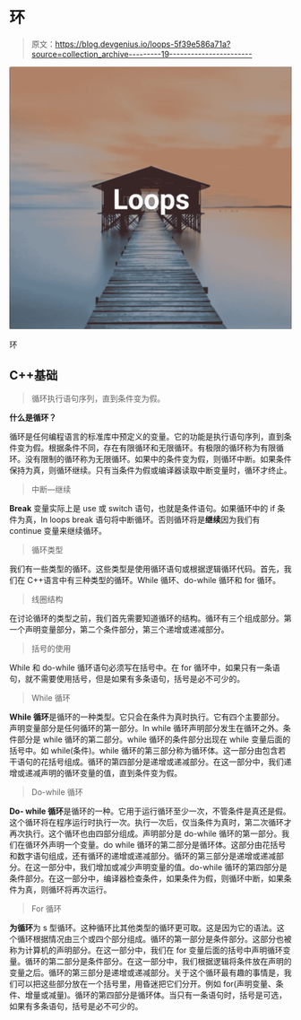 # 环

> 原文：<https://blog.devgenius.io/loops-5f39e586a71a?source=collection_archive---------19----------------------->

![](img/564b22abcb2a1fadf02dd9bd1506dafc.png)

环

## C++基础

> 循环执行语句序列，直到条件变为假。

**什么是循环？**

循环是任何编程语言的标准库中预定义的变量。它的功能是执行语句序列，直到条件变为假。根据条件不同，存在有限循环和无限循环。有极限的循环称为有限循环。没有限制的循环称为无限循环。如果中的条件变为假，则循环中断。如果条件保持为真，则循环继续。只有当条件为假或编译器读取中断变量时，循环才终止。

> 中断—继续

**Break** 变量实际上是 use 或 switch 语句，也就是条件语句。如果循环中的 if 条件为真，In loops break 语句将中断循环。否则循环将是**继续**因为我们有 continue 变量来继续循环。

> 循环类型

我们有一些类型的循环。这些类型是使用循环语句或根据逻辑循环代码。首先，我们在 C++语言中有三种类型的循环。While 循环、do-while 循环和 for 循环。

> 线圈结构

在讨论循环的类型之前，我们首先需要知道循环的结构。循环有三个组成部分。第一个声明变量部分，第二个条件部分，第三个递增或递减部分。

> 括号的使用

While 和 do-while 循环语句必须写在括号中。在 for 循环中，如果只有一条语句，就不需要使用括号，但是如果有多条语句，括号是必不可少的。

> While 循环

**While 循环**是循环的一种类型。它只会在条件为真时执行。它有四个主要部分。声明变量部分是任何循环的第一部分。In while 循环声明部分发生在循环之外。条件部分是 while 循环的第二部分。while 循环的条件部分出现在 while 变量后面的括号中。如 while(条件)。while 循环的第三部分称为循环体。这一部分由包含若干语句的花括号组成。循环的第四部分是递增或递减部分。在这一部分中，我们递增或递减声明的循环变量的值，直到条件变为假。

> Do-while 循环

**Do- while 循环**是循环的一种。它用于运行循环至少一次，不管条件是真还是假。这个循环将在程序运行时执行一次。执行一次后，仅当条件为真时，第二次循环才再次执行。这个循环也由四部分组成。声明部分是 do-while 循环的第一部分。我们在循环外声明一个变量。do while 循环的第二部分是循环体。这部分由花括号和数字语句组成，还有循环的递增或递减部分。循环的第三部分是递增或递减部分。在这一部分中，我们增加或减少声明变量的值。do-while 循环的第四部分是条件部分。在这一部分中，编译器检查条件，如果条件为假，则循环中断，如果条件为真，则循环将再次运行。

> For 循环

**为循环**为 s 型循环。这种循环比其他类型的循环更可取。这是因为它的语法。这个循环根据情况由三个或四个部分组成。循环的第一部分是条件部分。这部分也被称为计算机的声明部分。在这一部分中，我们在 for 变量后面的括号中声明循环变量。循环的第二部分是条件部分。在这一部分中，我们根据逻辑将条件放在声明的变量之后。循环的第三部分是递增或递减部分。关于这个循环最有趣的事情是，我们可以把这些部分放在一个括号里，用昏迷把它们分开。例如 for(声明变量、条件、增量或减量)。循环的第四部分是循环体。当只有一条语句时，括号是可选，如果有多条语句，括号是必不可少的。